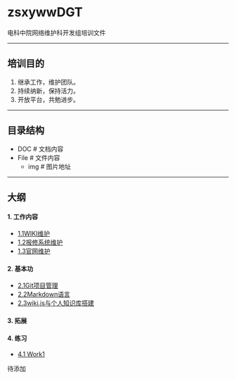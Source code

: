 # zsxywwDGT
电科中院网络维护科开发组培训文件

---
## 培训目的

1. 继承工作，维护团队。
2. 持续纳新，保持活力。
3. 开放平台，共勉进步。

--- 
## 目录结构
- DOC # 文档内容
- File # 文件内容
	- img # 图片地址


---
## 大纲
####  1. 工作内容
- [1.1WIKI维护](DOC/1.1WIKI维护.md)
- [1.2报修系统维护](DOC/1.2报修系统维护.md)
- [1.3官网维护](DOC/1.3官网维护.md)
#### 2. 基本功
* [2.1Git项目管理](DOC/2.1Git项目管理.md)
* [2.2Markdown语言](DOC/2.2Markdown语言.md)
* [2.3wiki.js与个人知识库搭建](DOC/2.3wiki.js与个人知识库搭建.md)

#### 3. 拓展

#### 4. 练习
- [4.1 Work1](DOC/4.1%20Work1.md)

待添加

